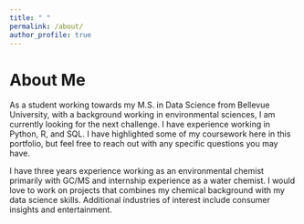 ```yaml
---
title: " "
permalink: /about/
author_profile: true
---
```


# About Me

As a student working towards my M.S. in Data Science from Bellevue University, with a background working in environmental sciences, I am currently looking for the next challenge. I have experience working in Python, R, and SQL. I have highlighted some of my coursework here in this portfolio, but feel free to reach out with any specific questions you may have. 

I have three years experience working as an environmental chemist primarily with GC/MS and internship experience as a water chemist. I would love to work on projects that combines my chemical background with my data science skills. Additional industries of interest include consumer insights and entertainment. 

